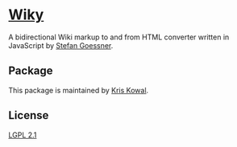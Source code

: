 [Wiky](http://goessner.net/articles/wiky)
==========================================

A bidirectional Wiki markup to and from HTML converter written in JavaScript by
[Stefan Goessner](http://goessner.net/).

Package
-------

This package is maintained by [Kris Kowal](http://github.com/kriskowal/wiky).

License
-------

[LGPL 2.1](http://creativecommons.org/licenses/LGPL/2.1/)


